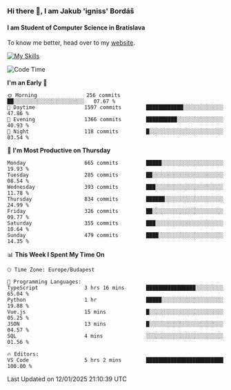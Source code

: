 ### Hi there 👋, I am Jakub 'igniss' Bordáš

#### I am Student of Computer Science in Bratislava
To know me better, head over to my [website](https://bordas.sk).

[![My Skills](https://skillicons.dev/icons?i=js,html,css,figma,svelte,java,kotlin,python,postgresql,typescript,nest,nodejs)](https://bordas.sk)


<!--START_SECTION:waka-->
![Code Time](http://img.shields.io/badge/Code%20Time-1%2C622%20hrs%2058%20mins-blue)

**I'm an Early 🐤** 

```text
🌞 Morning                256 commits         ██░░░░░░░░░░░░░░░░░░░░░░░   07.67 % 
🌆 Daytime                1597 commits        ████████████░░░░░░░░░░░░░   47.86 % 
🌃 Evening                1366 commits        ██████████░░░░░░░░░░░░░░░   40.93 % 
🌙 Night                  118 commits         █░░░░░░░░░░░░░░░░░░░░░░░░   03.54 % 
```
📅 **I'm Most Productive on Thursday** 

```text
Monday                   665 commits         █████░░░░░░░░░░░░░░░░░░░░   19.93 % 
Tuesday                  285 commits         ██░░░░░░░░░░░░░░░░░░░░░░░   08.54 % 
Wednesday                393 commits         ███░░░░░░░░░░░░░░░░░░░░░░   11.78 % 
Thursday                 834 commits         ██████░░░░░░░░░░░░░░░░░░░   24.99 % 
Friday                   326 commits         ██░░░░░░░░░░░░░░░░░░░░░░░   09.77 % 
Saturday                 355 commits         ███░░░░░░░░░░░░░░░░░░░░░░   10.64 % 
Sunday                   479 commits         ████░░░░░░░░░░░░░░░░░░░░░   14.35 % 
```


📊 **This Week I Spent My Time On** 

```text
🕑︎ Time Zone: Europe/Budapest

💬 Programming Languages: 
TypeScript               3 hrs 16 mins       ████████████████░░░░░░░░░   65.04 % 
Python                   1 hr                █████░░░░░░░░░░░░░░░░░░░░   19.88 % 
Vue.js                   15 mins             █░░░░░░░░░░░░░░░░░░░░░░░░   05.25 % 
JSON                     13 mins             █░░░░░░░░░░░░░░░░░░░░░░░░   04.57 % 
SQL                      4 mins              ░░░░░░░░░░░░░░░░░░░░░░░░░   01.56 % 

🔥 Editors: 
VS Code                  5 hrs 2 mins        █████████████████████████   100.00 % 
```


 Last Updated on 12/01/2025 21:10:39 UTC
<!--END_SECTION:waka-->
